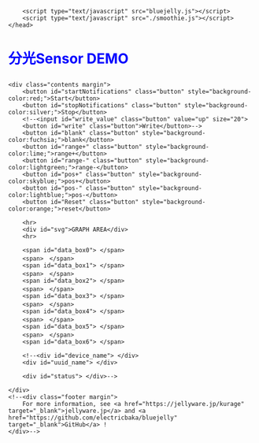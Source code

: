 <!doctype html>
<!--
Copyright 2017-2020 JellyWare Inc. All Rights Reserved.
-->
<html>
	<head>
		<meta charset="utf-8">
		<meta http-equiv="X-UA-Compatible" content="IE=edge">
		<meta name="description" content="BlueJelly">
		<meta name="viewport" content="width=640, maximum-scale=1.0, user-scalable=yes">
		<title>分光センサ DEMO</title>
		<!--<link href="https://fonts.googleapis.com/css?family=Lato:100,300,400,700,900" rel="stylesheet" type="text/css">-->
		<link rel="stylesheet" href="style.css">


		<script type="text/javascript" src="bluejelly.js"></script>
		<script type="text/javascript" src="./smoothie.js"></script>
	</head>

<body>
<div class="container">
	<div class="title margin">
		<font color="blue"> <h1><p id="title" style="color:blue;">分光Sensor DEMO</p></h1></font>
	</div>

	<div class="contents margin">
		<button id="startNotifications" class="button" style="background-color:red;">Start</button>
		<button id="stopNotifications" class="button" style="background-color:silver;">Stop</button>
		<!--<input id="write_value" class="button" value="up" size="20">
		<button id="write" class="button">Write</button>-->
		<button id="blank" class="button" style="background-color:fuchsia;">blank</button>
		<button id="range+" class="button" style="background-color:lime;">range+</button>
		<button id="range-" class="button" style="background-color:lightgreen;">range-</button>
		<button id="pos+" class="button" style="background-color:skyblue;">pos+</button>
		<button id="pos-" class="button" style="background-color:lightblue;">pos-</button>
		<button id="Reset" class="button" style="background-color:orange;">reset</button>

		<hr>
		<div id="svg">GRAPH AREA</div>
		<hr>

		<span id="data_box0"> </span>
		<span>　</span>
		<span id="data_box1"> </span>
		<span>　</span>
		<span id="data_box2"> </span>
		<span>　</span>
		<span id="data_box3"> </span>
		<span>　</span>
		<span id="data_box4"> </span>
		<span>　</span>
		<span id="data_box5"> </span>
		<span>　</span>
		<span id="data_box6"> </span>
		
		<!--<div id="device_name"> </div>
		<div id="uuid_name"> </div>
		
		<div id="status"> </div>-->

	</div>
	<!--<div class="footer margin">
		For more information, see <a href="https://jellyware.jp/kurage" target="_blank">jellyware.jp</a> and <a href="https://github.com/electricbaka/bluejelly" target="_blank">GitHub</a> !
	</div>-->
</div>


<script>
//--------------------------------------------------
//Global変数
//--------------------------------------------------
//BlueJellyのインスタンス生成
const ble = new BlueJelly();
const ble2 = new BlueJelly();

//TimeSeriesのインスタンス生成
const ble_data = new TimeSeries();



//-------------------------------------------------
//smoothie.js
//-------------------------------------------------
function createTimeline() {
	const chart = new SmoothieChart({
	millisPerPixel: 20,
	grid: {
		fillStyle: '#ff8319',
		strokeStyle: '#ffffff',
		millisPerLine: 800
	},
	maxValue: 5000,
	minValue: 0
	});
	chart.addTimeSeries(ble_data, {
		strokeStyle: 'rgba(255, 255, 255, 1)',
		fillStyle: 'rgba(255, 255, 255, 0.2)',
		lineWidth: 4
	});
	chart.streamTo(document.getElementById("chart"), 500);
}


//--------------------------------------------------
//ロード時の処理
//--------------------------------------------------
window.onload = function () {
	//UUIDの設定
	ble.setUUID("UUID1","dd5f7232-1560-4792-953d-0b2015f15340","8796fa1b-986d-419a-8f84-137710a2354f");
	ble2.setUUID("UUID1","dd5f7232-1560-4792-953d-0b2015f15340","1e630bfc-08ca-44c0-a7c5-58dae380884d");
	//smoothie.js
	//createTimeline();
}


//--------------------------------------------------
//Scan後の処理
//--------------------------------------------------
ble.onScan = function (deviceName) {
	//document.getElementById('device_name').innerHTML = deviceName;
	document.getElementById('status').innerHTML = "found device!";
}


//--------------------------------------------------
//ConnectGATT後の処理
//--------------------------------------------------
ble.onConnectGATT = function (uuid) {
	console.log('> connected GATT!');

	//document.getElementById('uuid_name').innerHTML = uuid;
	//document.getElementById('status').innerHTML = "connected GATT!";
}


//--------------------------------------------------
//Read後の処理：得られたデータの表示など行う
//--------------------------------------------------
ble.onRead = function (data, uuid){
	let Toukaritu1;
	let Toukaritu2;
	let Toukaritu3;
	let i;
	
	var data_display = new Array('data_box0','data_box1','data_box2','data_box3','data_box4','data_box5','data_box6');

	//フォーマットに従って値を取得
	let value = "";
	var Sensor_val = new Array(7);
	var Sensor_val2 = new Array(7);
	

	for(i = 0; i < data.byteLength; i++){
		value = value + String.fromCharCode(data.getInt8(i));
	}

	//数値化
	let array_atai =value.split(',');
	
	for(i=0;i<7;i++){
		Sensor_val[i] = Number(array_atai[i]);
	}
	
	for(i=0;i<7;i++){
		Sensor_val2[i] = Sensor_val[i].toString().padStart(4,'0');
	}
	
	//HTMLにデータを表示
	for(i=0;i<7;i++){
		document.getElementById(data_display[i]).innerHTML = Sensor_val2[i];
	}


	if(button==1){ 
		for(i=0;i<7;i++){
			data_blank_table[i]=Number(array_atai[i]);
		}
		button=2;
	}else if(button==2){ 
		for(i=0;i<7;i++){
			Toukaritu1 = Number(array_atai[i]);
			Toukaritu2 = data_blank_table[i];
			Toukaritu3 = Toukaritu1 / Toukaritu2;
			Toukaritu3 *=100;
			data_table2[i]=Toukaritu3;
		}
		
		
		Toukaritu1 = array_atai[0];
		Toukaritu2 = data_blank_table[0];
		Toukaritu3 = (Toukaritu1/Toukaritu2);
		Toukaritu3 *= 100;
      
		if(Toukaritu3>Siki1){
			zairyou=""; 
		}else if(Toukaritu3>Siki2){
			zairyou="ポリカーボネート"; 
		}else if(Toukaritu3>Siki3){
			zairyou="アクリル";
		}
      
		//グラフへ反映
		//ble_data.append(new Date().getTime(), value);
		Create_grapf();
		
		Pre_zairyou=zairyou;
	}
}


//--------------------------------------------------
//Write後の処理
//--------------------------------------------------
ble2.onWrite = function(uuid){
  //document.getElementById('uuid_name').innerHTML = uuid;
  //document.getElementById('status').innerHTML = "written data"
}




//--------------------------------------------------
//Start Notify後の処理
//--------------------------------------------------
ble.onStartNotify = function(uuid){
  console.log('> Start Notify!');

  //document.getElementById('uuid_name').innerHTML = uuid;
  //document.getElementById('status').innerHTML = "started Notify";
}


//--------------------------------------------------
//Stop Notify後の処理
//--------------------------------------------------
ble.onStopNotify = function(uuid){
  console.log('> Stop Notify!');

  //document.getElementById('uuid_name').innerHTML = uuid;
  //document.getElementById('status').innerHTML = "stopped Notify";
}


//-------------------------------------------------
//ボタンが押された時のイベント登録
//--------------------------------------------------
document.getElementById('startNotifications').addEventListener('click', function() {
      ble.startNotify('UUID1');
});

document.getElementById('stopNotifications').addEventListener('click', function() {
      ble.stopNotify('UUID1');
});

/*
document.getElementById('write').addEventListener('click', function() {
  //フォーマットに従って値を変換
  const textEncoder = new TextEncoder();
  const text_data = document.getElementById('write_value').value;
  const text_data_encoded = textEncoder.encode(text_data + '\n');

  //write
  ble2.write('UUID1', text_data_encoded);
});
*/

document.getElementById('blank').addEventListener('click', function() {
	button=1;
});

document.getElementById('pos+').addEventListener('click', function() {
	if(Min_val>0){
      Max_val-=5;
      Min_val-=5;
    }
});

document.getElementById('range+').addEventListener('click', function() {
	if((Max_val-Min_val)>20){
	  Min_val+=5;
	}
});

document.getElementById('range-').addEventListener('click', function() {
if((Max_val-Min_val)<120){
          Min_val-=5;
        }
});

document.getElementById('pos-').addEventListener('click', function() {
	if(Max_val<120){
	  Max_val+=5;
	  Min_val+=5;
	}
});

document.getElementById('Reset').addEventListener('click', function() {
	Max_val = 120;
	Min_val = 0;
});







var data_table1 = new Array(7);
var data_table2 = new Array(7);
var data_blank_table = new Array(7);
let button=0;
let zairyou="";
let Pre_zairyou="";
let Siki1 = 90;
let Siki2 = 80;
let Siki3 = 65;
let screen_w = 600;
let screen_h = 400;
let Max_val = 120;
let Min_val = 0;





function Create_grapf() {
	
	let i=0;
	let ii=0;
	var plot_color = new Array('red', 'blue', 'yellow' ,'green','purple','pink','navy','teal','lime','aqua','fuchsia','maroon','gray','silver','skyblue');
	var Hachou = new Array('1400','1500','1600','1700','1800','1900','2000','2100');
	

	let display_text="<svg xmlns='http://www.w3.org/2000/svg' version='1.1' height='" + screen_h + "' width='" + screen_w + "' viewBox='-50 -60 700 540' class='SvgFrame'>";
	
	//外枠
	display_text = display_text + "<line x1='0' y1='0' x2='" + screen_w + "' y2='0' style='stroke:black;stroke-width:1' />";
	display_text = display_text + "<line x1='0' y1='" + screen_h + "' x2='" + screen_w + "' y2='" + screen_h + "' style='stroke:black;stroke-width:1' />";
	display_text = display_text + "<line x1='0' y1='0' x2='0' y2='" + screen_h + "' style='stroke:black;stroke-width:1' />";
	display_text = display_text + "<line x1='" + screen_w + "' y1='0' x2='" + screen_w + "' y2='" + screen_h + "' style='stroke:black;stroke-width:1' />";
	
	//横目盛り線
	for(i=1;i<=9;i++){
		display_text = display_text + "<line x1='0' y1='" + screen_h/10*i + "' x2='" +  screen_w + "' y2='" + screen_h/10*i + "' style='stroke:gray;stroke-width:1' />";
	}

	//縦目盛り線
	for(i=1;i<=8;i++){
		display_text = display_text + "<line x1='" + screen_w/8*i + "' y1='0' x2='" + (screen_w/8*i) + "' y2='" + screen_h + "' style='stroke:gray;stroke-width:1' />";
	}

	//横目盛り
	for(i=1;i<=7;i++){	
		display_text = display_text + "<text x='" + screen_w/8*i + "' y='"+(screen_h+30)+"' font-size='20' text-anchor='middle' stroke-width='1'>"+Hachou[i-1]+"</text>"
	}
	
	//縦目盛り
	for(i=0;i<=10;i++){
        display_text = display_text + "<text x='-5' y='"+ (screen_h/10*i+10) +"' font-size='20' text-anchor='end' stroke-width='1'>"+(Max_val-(Max_val-Min_val)/10*i)+"</text>"
    }
    
	
	//##########　材料の表示　##########
	if(Pre_zairyou==zairyou){
		display_text = display_text + "<text x='50' y='-30' font-size='30' fill='red' text-anchor='start' stroke-width='1'>"+ zairyou +"</text>"
	}


	//##########　X軸のタイトル表示　##########
	display_text = display_text + "<text x='"+screen_w/10*5+"' y='"+(screen_h+70)+"' font-size='25' text-anchor='middle' stroke-width='1'>波長（nm）</text>"
	

	//##########　Y軸のタイトル表示　##########
	display_text = display_text + "<text x='"+(-1*screen_h/2)+"' y='-60' font-size='25' text-anchor='middle' stroke-width='1' transform='rotate(-90,0,0)'>透過率 (%) </text>"
 	


	x1 = (screen_w / 8);
	x2=0;
    y1=0;
    y2=0;
    y3=0;

	for(i=0;i<6;i++){
      x2 = x1 + screen_w / 8;
      y3 = data_table2[i];
      y3 = y3 - Min_val;
      y3 = y3 / (Max_val - Min_val);
      y3 = y3 * screen_h;
      y1 = y3;
      y1 = screen_h - y1;
      
      if(y1>(screen_h)) y1= screen_h;
      if(y1<0) y1=0;
      
      y3 = data_table2[i + 1];
      y3 = y3 - Min_val;
      y3 = y3 / (Max_val - Min_val);
      y3 = y3 * screen_h;
      y2 = y3;
      y2 = screen_h - y2;
      y2 = y2;
      
      if(y2>(screen_h)) y2= screen_h;
      if(y2<0) y2=0;
      
      display_text = display_text + "<line x1='" + x1 + "' y1='" + y1 + "' x2='" + x2 + "' y2='" + y2 + "' style='stroke:"+ plot_color[ii] +";stroke-width:2' />";
      
	  display_text = display_text + "<circle cx='" + x1 + "' cy='" + y1 + "' r='10' fill='"+plot_color[ii]+"' />";


      x1 = x1 + screen_w / 8;
    }
    
    display_text = display_text + "<circle cx='" + x2 + "' cy='" + y2 + "' r='10' fill='"+plot_color[ii]+"' />";
    
    display_text += "</svg>"
    document.getElementById("svg").innerHTML =  display_text;


}

</script>
</body>
</html>
